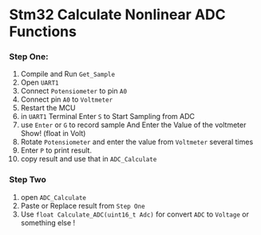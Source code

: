 # Stm32 Calculate Nonlinear ADC Functions

### Step One:
1. Compile and Run `Get_Sample`
2. Open `UART1` 
3. Connect `Potensiometer` to pin `A0`
4. Connect pin `A0` to `Voltmeter`
5. Restart the MCU
6. in `UART1` Terminal Enter `S` to Start Sampling from ADC
7. use `Enter` or `G` to record sample And Enter the Value of the voltmeter Show! (float in Volt)
8. Rotate `Potensiometer` and enter the value from `Voltmeter` several times
9. Enter `P` to print result.
10. copy result and use that in `ADC_Calculate`

### Step Two

1. open `ADC_Calculate`
2. Paste or Replace result from `Step One`
3. Use `float Calculate_ADC(uint16_t Adc)` for convert `ADC` to `Voltage` or something else !
